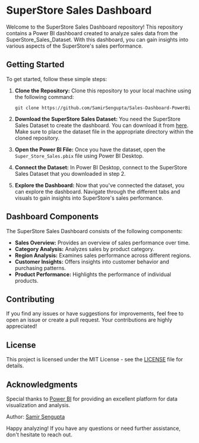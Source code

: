 # SuperStore Sales Dashboard

Welcome to the SuperStore Sales Dashboard repository! This repository contains a Power BI dashboard created to analyze sales data from the SuperStore_Sales_Dataset. With this dashboard, you can gain insights into various aspects of the SuperStore's sales performance.

## Getting Started

To get started, follow these simple steps:

1. **Clone the Repository:** Clone this repository to your local machine using the following command:
    ```
    git clone https://github.com/SamirSengupta/Sales-Dashboard-PowerBi
    ```

2. **Download the SuperStore Sales Dataset:** You need the SuperStore Sales Dataset to create the dashboard. You can download it from [here](https://github.com/SamirSengupta/Sales-Dashboard-PowerBi/blob/main/SuperStore_Sales_Dataset.csv). Make sure to place the dataset file in the appropriate directory within the cloned repository.

3. **Open the Power BI File:** Once you have the dataset, open the `Super_Store_Sales.pbix` file using Power BI Desktop.

4. **Connect the Dataset:** In Power BI Desktop, connect to the SuperStore Sales Dataset that you downloaded in step 2.

5. **Explore the Dashboard:** Now that you've connected the dataset, you can explore the dashboard. Navigate through the different tabs and visuals to gain insights into SuperStore's sales performance.

## Dashboard Components

The SuperStore Sales Dashboard consists of the following components:

- **Sales Overview:** Provides an overview of sales performance over time.
- **Category Analysis:** Analyzes sales by product category.
- **Region Analysis:** Examines sales performance across different regions.
- **Customer Insights:** Offers insights into customer behavior and purchasing patterns.
- **Product Performance:** Highlights the performance of individual products.

## Contributing

If you find any issues or have suggestions for improvements, feel free to open an issue or create a pull request. Your contributions are highly appreciated!

## License

This project is licensed under the MIT License - see the [LICENSE](LICENSE) file for details.

## Acknowledgments

Special thanks to [Power BI](https://powerbi.microsoft.com/) for providing an excellent platform for data visualization and analysis.

Author: [Samir Sengupta](https://neuralthread.cloud/samir)

Happy analyzing! If you have any questions or need further assistance, don't hesitate to reach out.
